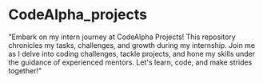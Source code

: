 # CodeAlpha_projects
"Embark on my intern journey at CodeAlpha Projects! This repository chronicles my tasks, challenges, and growth during my internship. Join me as I delve into coding challenges, tackle projects, and hone my skills under the guidance of experienced mentors. Let's learn, code, and make strides together!"
